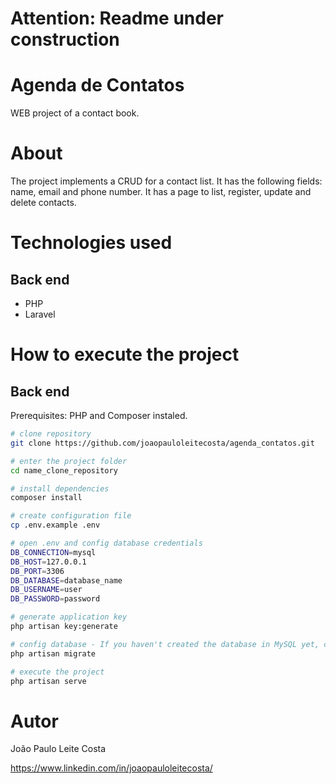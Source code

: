 # Attention: Readme under construction

# Agenda de Contatos
WEB project of a contact book.

# About
The project implements a CRUD for a contact list. It has the following fields: name, email and phone number. It has a page to list, register, update and delete contacts.

# Technologies used
## Back end
- PHP
- Laravel

# How to execute the project

## Back end
Prerequisites: PHP and Composer instaled.

```bash
# clone repository
git clone https://github.com/joaopauloleitecosta/agenda_contatos.git

# enter the project folder
cd name_clone_repository

# install dependencies
composer install

# create configuration file
cp .env.example .env

# open .env and config database credentials
DB_CONNECTION=mysql
DB_HOST=127.0.0.1
DB_PORT=3306
DB_DATABASE=database_name
DB_USERNAME=user
DB_PASSWORD=password

# generate application key
php artisan key:generate

# config database - If you haven't created the database in MySQL yet, create it manually. Then run the command:
php artisan migrate

# execute the project
php artisan serve
```

# Autor
João Paulo Leite Costa

https://www.linkedin.com/in/joaopauloleitecosta/